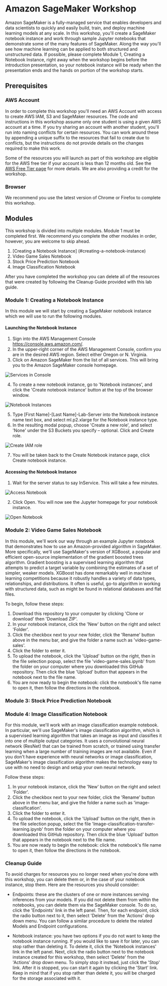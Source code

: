 # Amazon SageMaker Workshop

Amazon SageMaker is a fully-managed service that enables developers and data scientists to quickly and easily build, train, and deploy machine learning models at any scale. In this workshop, you'll create a SageMaker notebook instance and work through sample Jupyter notebooks that demonstrate some of the many features of SageMaker.  Along the way you'll see how machine learning can be applied to both structured and unstructured data.  If possible, please complete Module 1, Creating a Notebook Instance, right away when the workshop begins before the introduction presentation, so your notebook instance will be ready when the presentation ends and the hands on portion of the workshop starts.  

## Prerequisites

### AWS Account

In order to complete this workshop you'll need an AWS Account with access to create AWS IAM, S3 and SageMaker resources. The code and instructions in this workshop assume only one student is using a given AWS account at a time. If you try sharing an account with another student, you'll run into naming conflicts for certain resources. You can work around these by appending a unique suffix to the resources that fail to create due to conflicts, but the instructions do not provide details on the changes required to make this work.

Some of the resources you will launch as part of this workshop are eligible for the AWS free tier if your account is less than 12 months old. See the [AWS Free Tier page](https://aws.amazon.com/free/) for more details.  We are also providing a credit for the workshop.

### Browser

We recommend you use the latest version of Chrome or Firefox to complete this workshop.

## Modules

This workshop is divided into multiple modules. Module 1 must be completed first.  We recommend you complete the other modules in order, however, you are welcome to skip ahead.  

1. [Creating a Notebook Instance] (#creating-a-notebook-instance)
2. Video Game Sales Notebook
3. Stock Price Prediction Notebook
4. Image Classification Notebook 

After you have completed the workshop you can delete all of the resources that were created by following the Cleanup Guide provided with this lab guide. 

### Module 1:  Creating a Notebook Instance

In this module we will start by creating a SageMaker notebook instance which we will use to run the following modules.

#### Launching the Notebook Instance
1. Sign into the AWS Management Console https://console.aws.amazon.com/.
2. In the upper-right corner of the AWS Management Console, confirm you are in the desired AWS region. Select either Oregon or N. Virginia.
3. Click on Amazon SageMaker from the list of all services.  This will bring you to the Amazon SageMaker console homepage.

![Services in Console](https://github.com/rabowskyb/amazon-sagemaker-workshop/blob/master/images/Picture1.png)

4. To create a new notebook instance, go to 'Notebook instances', and click the 'Create notebook instance' button at the top of the browser window.

![Notebook Instances](https://github.com/rabowskyb/amazon-sagemaker-workshop/blob/master/images/Picture2.png)

5. Type [First Name]-[Last Name]-Lab-Server into the Notebook instance name text box, and select ml.p2.xlarge for the Notebook instance type.
6. In the resulting modal popup, choose 'Create a new role', and select 'None' under the S3 Buckets you specify – optional. Click and Create role.

![Create IAM role](https://github.com/rabowskyb/amazon-sagemaker-workshop/blob/master/images/Picture3.png)

7. You will be taken back to the Create Notebook instance page, click Create notebook instance.

#### Accessing the Notebook Instance

1. Wait for the server status to say InService. This will take a few minutes.

![Access Notebook](https://github.com/rabowskyb/amazon-sagemaker-workshop/blob/master/images/Picture4.png)

2. Click Open. You will now see the Jupyter homepage for your notebook instance.

![Open Notebook](https://github.com/rabowskyb/amazon-sagemaker-workshop/blob/master/images/Picture5.png)


### Module 2:  Video Game Sales Notebook

In this module, we'll work our way through an example Jupyter notebook that demonstrates how to use an Amazon-provided algorithm in SageMaker. More specifically, we'll use SageMaker's version of XGBoost, a popular and efficient open-source implementation of the gradient boosted trees algorithm. Gradient boosting is a supervised learning algorithm that attempts to predict a target variable by combining the estimates of a set of simpler, weaker models. XGBoost has done remarkably well in machine learning competitions because it robustly handles a variety of data types, relationships, and distributions. It often is useful, go-to algorithm in working with structured data, such as might be found in relational databases and flat files. 

To begin, follow these steps:

1. Download this repository to your computer by clicking 'Clone or download' then 'Download ZIP'.
2. In your notebook instance, click the 'New' button on the right and select 'Folder'.  
3. Click the checkbox next to your new folder, click the 'Rename' button above in the menu bar, and give the folder a name such as 'video-game-sales'.
4. Click the folder to enter it.
5. To upload the notebook, click the 'Upload' button on the right, then in the file selection popup, select the file 'video-game-sales.ipynb' from the folder on your computer where you downloaded this GitHub repository. Then click the blue 'Upload' button that appears in the notebook next to the file name.
6. You are now ready to begin the notebook:  click the notebook's file name to open it, then follow the directions in the notebook.

### Module 3:  Stock Price Prediction Notebook


### Module 4:  Image Classification Notebook

For this module, we'll work with an image classification example notebook. In particular, we'll use SageMaker's image classification algorithm, which is a supervised learning algorithm that takes an image as input and classifies it into one of multiple output categories. It uses a convolutional neural network (ResNet) that can be trained from scratch, or trained using transfer learning when a large number of training images are not available. Even if you don't have experience with neural networks or image classification, SageMaker's image classification algorithm makes the technology easy to use with no need to design and setup your own neural network.  

Follow these steps:

1. In your notebook instance, click the 'New' button on the right and select 'Folder'.  
2. Click the checkbox next to your new folder, click the 'Rename' button above in the menu bar, and give the folder a name such as 'image-classification'.
3. Click the folder to enter it.
4. To upload the notebook, click the 'Upload' button on the right, then in the file selection popup, select the file 'Image-classification-transfer-learning.ipynb' from the folder on your computer where you downloaded this GitHub repository. Then click the blue 'Upload' button that appears in the notebook next to the file name.
5. You are now ready to begin the notebook:  click the notebook's file name to open it, then follow the directions in the notebook.

### Cleanup Guide

To avoid charges for resources you no longer need when you're done with this workshop, you can delete them or, in the case of your notebook instance, stop them.  Here are the resources you should consider:

- Endpoints:  these are the clusters of one or more instances serving inferences from your models. If you did not delete them from within the notebooks, you can delete them via the SageMaker console.  To do so, click the 'Endpoints' link in the left panel.  Then, for each endpoint, click the radio button next to it, then select 'Delete' from the 'Actions' drop down menu. You can follow a similar procedure to delete the related Models and Endpoint configurations.

- Notebook instance:  you have two options if you do not want to keep the notebook instance running. If you would like to save it for later, you can stop rather than deleting it. To delete it, click the 'Notebook instances' link in the left panel. Next, click the radio button next to the notebook instance created for this workshop, then select 'Delete' from the 'Actions' drop down menu. To simply stop it instead, just click the 'Stop' link.  After it is stopped, you can start it again by clicking the 'Start' link.  Keep in mind that if you stop rather than delete it, you will be charged for the storage associated with it.  







